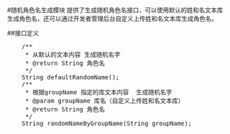 #随机角色名生成模块
提供了生成随机角色名接口，可以使用默认的姓和名文本库生成角色名，还可以通过开发者管理后台自定义上传姓和名文本库生成角色名。

##接口定义
<pre>
	/**
	 * 从默认的文本内容 生成随机名字
	 * @return String 角色名
	 */
	String defaultRandomName();
	/**
	 * 根据groupName 指定的库文本内容  生成随机名字
	 * @param groupName 库名（自定义上传姓和名文本库）
	 * @return String 角色名
	 */
	String randomNameByGroupName(String groupName);
</pre>
